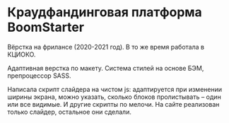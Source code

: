 # Краудфандинговая платформа BoomStarter

Вёрстка на фрилансе (2020-2021 год). В то же время работала в КЦИОКО.

Адаптивная верстка по макету. Система стилей на основе БЭМ, препроцессор SASS.

Написала скрипт слайдера на чистом js: адаптируется при изменении ширины экрана, можно указать, сколько блоков пролистывать – один или все видимые. И другие скрипты по мелочи. На сайте реализован только слайдер, остальное они сделали.

